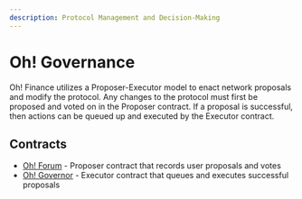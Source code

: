 ```yaml
---
description: Protocol Management and Decision-Making
---
```


# Oh! Governance

Oh! Finance utilizes a Proposer-Executor model to enact network proposals and modify the protocol. Any changes to the protocol must first be proposed and voted on in the Proposer contract. If a proposal is successful, then actions can be queued up and executed by the Executor contract.

## Contracts

* [Oh! Forum](oh-forum.md) - Proposer contract that records user proposals and votes
* [Oh! Governor](oh-governor.md) - Executor contract that queues and executes successful proposals
